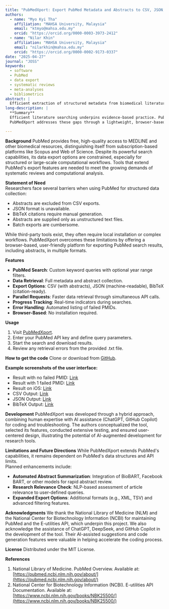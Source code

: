 ```yaml
---
title: "PubMedXport: Export PubMed Metadata and Abstracts to CSV, JSON, and BibTeX"
authors:
  - name: "Myo Kyi Tha"
    affiliation: "MAHSA University, Malaysia"
    email: "ktmyo@mahsa.edu.my"
    orcid: "https://orcid.org/0000-0003-3973-2412"
  - name: "Nilar Khin"
    affiliation: "MAHSA University, Malaysia"
    email: "nilarkhin@mahsa.edu.my"
    orcid: "https://orcid.org/0000-0002-9173-0337"
date: "2025-04-27"
journal: "JOSS"
keywords:
  - software
  - PubMed
  - data export
  - systematic reviews
  - meta-analyses
  - bibliometrics
abstract: |
  Efficient extraction of structured metadata from biomedical literature is critical for systematic reviews, meta-analyses, and bibliometric studies. PubMed, while central to biomedical research, offers limited export capabilities. We present PubMedXport, a web-based tool that enables users to search PubMed and export results, including abstracts, in CSV, JSON, and BibTeX formats. Featuring an intuitive interface, customizable queries, parallel processing, and error reporting, PubMedXport streamlines data retrieval for systematic reviews, meta-analyses, and educational purposes. Developed through a combination of human expertise and AI-assisted coding, it exemplifies the accelerating role of AI in research tool development.
long-description: |
  **Summary**
  Efficient literature searching underpins evidence-based practice. PubMed, operated by the U.S. National Library of Medicine, offers robust search capabilities but limited export functionality: abstracts are excluded from CSVs, structured formats like JSON are unavailable, and BibTeX entries must be manually generated. Abstracts are only available as plain, unstructured text, hindering efficient data use.
  PubMedXport addresses these gaps through a lightweight, browser-based application that retrieves full metadata, including abstracts, and exports results in structured formats without requiring installation. Supporting custom queries, year filtering, parallel processing, and error reporting, PubMedXport facilitates systematic reviews, meta-analyses, and educational research.

---
```


  **Background**
  PubMed provides free, high-quality access to MEDLINE and other biomedical resources, distinguishing itself from subscription-based platforms like Scopus and Web of Science. Despite its powerful search capabilities, its data export options are constrained, especially for structured or large-scale computational workflows. Tools that extend PubMed's export features are needed to meet the growing demands of systematic reviews and computational analysis.

  **Statement of Need**  
  Researchers face several barriers when using PubMed for structured data collection:
  
  - Abstracts are excluded from CSV exports.
  - JSON format is unavailable.
  - BibTeX citations require manual generation.
  - Abstracts are supplied only as unstructured text files.
  - Batch exports are cumbersome.

  While third-party tools exist, they often require local installation or complex workflows. PubMedXport overcomes these limitations by offering a browser-based, user-friendly platform for exporting PubMed search results, including abstracts, in multiple formats.

  **Features**
  - **PubMed Search**: Custom keyword queries with optional year range filters.
  - **Data Retrieval**: Full metadata and abstract collection.
  - **Export Options**: CSV (with abstracts), JSON (machine-readable), BibTeX (citation-ready).
  - **Parallel Requests**: Faster data retrieval through simultaneous API calls.
  - **Progress Tracking**: Real-time indicators during searches.
  - **Error Handling**: Automated listing of failed PMIDs.
  - **Browser-Based**: No installation required.

  **Usage**
  1. Visit [PubMedXport](https://drmyo.github.io/pubmedxport).
  2. Enter your PubMed API key and define query parameters.
  3. Start the search and download results.
  4. Review any retrieval errors from the provided .txt file.

  **How to get the code**
  Clone or download from [GitHub](https://github.com/drmyo/pubmedxport).

  **Example screenshots of the user interface:**
  
  - Result with no failed PMID:
      [Link](https://github.com/drmyo/pubmedxport/blob/main/screenshots/1.jpg)
  - Result with 1 failed PMID:
      [Link](https://github.com/drmyo/pubmedxport/blob/main/screenshots/2.jpg?raw=true)
  - Result on iOS:
      [Link](https://github.com/drmyo/pubmedxport/blob/main/screenshots/3.JPG)
  - CSV Output:
      [Link](https://github.com/drmyo/pubmedxport/blob/main/screenshots/4.JPG)
  - JSON Output:
      [Link](https://github.com/drmyo/pubmedxport/blob/main/screenshots/5.JPG)
  - BibTeX Output:
      [Link](https://github.com/drmyo/pubmedxport/blob/main/screenshots/6.JPG)

  **Development**
  PubMedXport was developed through a hybrid approach, combining human expertise with AI assistance (ChatGPT, GitHub Copilot) for coding and troubleshooting. The authors conceptualized the tool, selected its features, conducted extensive testing, and ensured user-centered design, illustrating the potential of AI-augmented development for research tools.

  **Limitations and Future Directions**
  While PubMedXport extends PubMed's capabilities, it remains dependent on PubMed's data structures and API limits.  
  Planned enhancements include:
  
  - **Automated Abstract Summarization**: Integration of BioBART, Facebook BART, or other models for rapid abstract review.
  - **Research Relevance Check**: NLP-based assessment of article relevance to user-defined queries.
  - **Expanded Export Options**: Additional formats (e.g., XML, TSV) and advanced filtering features.

  **Acknowledgments**
  We thank the National Library of Medicine (NLM) and the National Center for Biotechnology Information (NCBI) for maintaining PubMed and the E-utilities API, which underpin this project.
  We also acknowledge the assistance of ChatGPT, DeepSeek, and GitHub Copilot in the development of the tool. Their AI-assisted suggestions and code generation features were valuable in helping accelerate the coding process.

  **License**
  Distributed under the MIT License.

  **References**
  1. National Library of Medicine. PubMed Overview. Available at: [https://pubmed.ncbi.nlm.nih.gov/about/](https://pubmed.ncbi.nlm.nih.gov/about/) 
  2. National Center for Biotechnology Information (NCBI). E-utilities API Documentation. Available at: [https://www.ncbi.nlm.nih.gov/books/NBK25500/](https://www.ncbi.nlm.nih.gov/books/NBK25500/)
